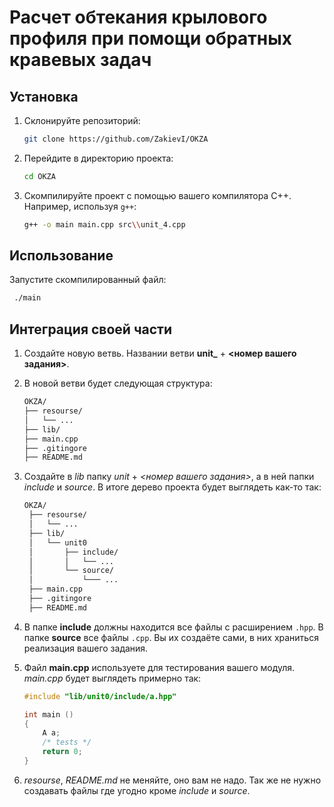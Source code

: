 # Расчет обтекания крылового профиля при помощи обратных кравевых задач

## Установка

1. Склонируйте репозиторий:

    ``` sh
    git clone https://github.com/ZakievI/OKZA
    ```

2. Перейдите в директорию проекта:

    ```sh
    cd OKZA
    ```

3. Скомпилируйте проект с помощью вашего компилятора C++. Например, используя `g++`:

    ```sh
    g++ -o main main.cpp src\\unit_4.cpp
    ```
## Использование
   Запустите скомпилированный файл:
   
   ```sh
    ./main
   ```
    
## Интеграция своей части
1. Создайте новую ветвь. Названии ветви **unit_** + **\<номер вашего задания\>**.

2. В новой ветви будет следующая структура:
	``` txt
	OKZA/
 	├── resourse/
 	│   └── ...
 	├── lib/
 	├── main.cpp
 	├── .gitingore
 	├── README.md
	```
3. Создайте в *lib* папку *unit* + *\<номер вашего задания\>*, а в ней папки *include* и *source*. В итоге дерево проекта будет выглядеть как-то так:

	``` txt
	OKZA/
	 ├── resourse/
	 │   └── ...
	 ├── lib/
     │   └── unit0
	 │       ├── include/
	 │       │   └── ...
	 │       └── source/
	 │           └─── ...
	 ├── main.cpp
	 ├── .gitingore
	 ├── README.md
	```

4. В папке **include** должны находится все файлы с расширением `.hpp`. В папке **source** все файлы `.cpp`. Вы их создаёте сами, в них храниться реализация вашего задания.
5. Файл **main.cpp** используете для тестирования вашего модуля. *main.cpp* будет выглядеть примерно так:
	``` cpp
    #include "lib/unit0/include/a.hpp"

	int main ()
    {
    	A a;
    	/* tests */
    	return 0;
    }
    ```
6. *resourse*, *README.md* не меняйте, оно вам не надо. Так же не нужно создавать файлы где угодно кроме *include* и *source*.
